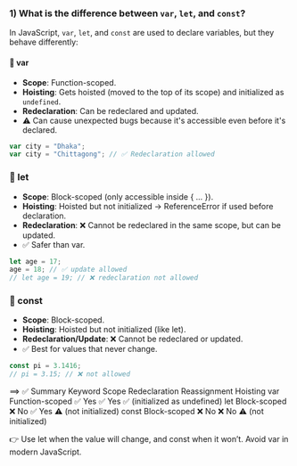 ### 1) What is the difference between `var`, `let`, and `const`?

In JavaScript, `var`, `let`, and `const` are used to declare variables, but they behave differently:

#### 🔹 var
- **Scope**: Function-scoped.  
- **Hoisting**: Gets hoisted (moved to the top of its scope) and initialized as `undefined`.  
- **Redeclaration**: Can be redeclared and updated.  
- ⚠️ Can cause unexpected bugs because it's accessible even before it's declared.

```js
var city = "Dhaka";
var city = "Chittagong"; // ✅ Redeclaration allowed
```

### 🔹 let

- **Scope**: Block-scoped (only accessible inside { ... }).
- **Hoisting**: Hoisted but not initialized → ReferenceError if used before declaration.
- **Redeclaration**: ❌ Cannot be redeclared in the same scope, but can be updated.
- ✅ Safer than var.

```js
let age = 17;
age = 18; // ✅ update allowed
// let age = 19; // ❌ redeclaration not allowed
```

### 🔹 const

- **Scope**: Block-scoped.
- **Hoisting**: Hoisted but not initialized (like let).
- **Redeclaration/Update**: ❌ Cannot be redeclared or updated.
- ✅ Best for values that never change.

```js
const pi = 3.1416;
// pi = 3.15; // ❌ not allowed
```

==> ✅ Summary
Keyword	Scope	Redeclaration	Reassignment	Hoisting
var	Function-scoped	✅ Yes	✅ Yes	✅ (initialized as undefined)
let	Block-scoped	❌ No	✅ Yes	⚠️ (not initialized)
const	Block-scoped	❌ No	❌ No	⚠️ (not initialized)

👉 Use let when the value will change, and const when it won’t. Avoid var in modern JavaScript.

